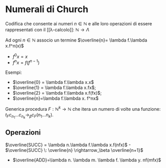 # Numerali di Church

Codifica che consente ai numeri $n \in \mathbb{N}$ e alle loro operazioni di essere rappresentati con il [[λ-calcolo]]: $\mathbb{N}\longrightarrow\Lambda$

Ad ogni $n \in \mathbb{N}$ associo un termine $\overline{n}= \lambda f.\lambda x.f^n(x)$

- $f^0x = x$
- $f^nx = f(f^{n-1})$

Esempi:

- $\overline{0} = \lambda f.\lambda x.x$
- $\overline{1} = \lambda f.\lambda x.fx$;
- $\overline{2} = \lambda f.\lambda x.f(fx)$;
- $\overline{n}=\lambda f.\lambda x. f^nx$

Generica procedura $F: \mathbb{N}^k\longrightarrow\mathbb{N}$ che itera un numero di volte una funzione: $t_Fc_{n_1}…c_{n_k}\longrightarrow_\beta c_F(n_1…n_k)$.

## Operazioni

$\overline{SUCC} = \lambda n.\lambda f.\lambda x.f(nfx)$
	- $\overline{SUCC} \: \overline{n} \rightarrow_\beta \overline{n+1}$
- $\overline{ADD}=\lambda n. \lambda m. \lambda f. \lambda y. nf(mfx)$